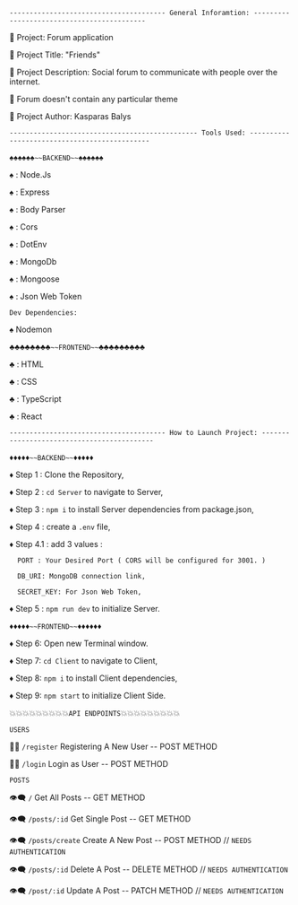 `--------------------------------------- General Inforamtion: -------------------------------------------`

:milky_way: Project: Forum application

:milky_way: Project Title: "Friends"

:milky_way: Project Description: Social forum to communicate with people over the internet.

:milky_way: Forum doesn't contain any particular theme

:milky_way: Project Author: Kasparas Balys



`----------------------------------------------- Tools Used: ---------------------------------------------`


:spades::spades::spades::spades::spades::spades:`~~BACKEND~~`:spades::spades::spades::spades::spades::spades:

:spades: : Node.Js

:spades: : Express

:spades: : Body Parser

:spades: : Cors

:spades: : DotEnv

:spades: : MongoDb

:spades: : Mongoose

:spades: : Json Web Token

`Dev Dependencies:`

:spades: Nodemon



:clubs::clubs::clubs::clubs::clubs::clubs::clubs::clubs:`~~FRONTEND~~`:clubs::clubs::clubs::clubs::clubs::clubs::clubs::clubs::clubs:

:clubs: : HTML

:clubs: : CSS

:clubs: : TypeScript

:clubs: : React



`--------------------------------------- How to Launch Project: -------------------------------------------`


:diamonds::diamonds::diamonds::diamonds::diamonds:`~~BACKEND~~`:diamonds::diamonds::diamonds::diamonds::diamonds:

:diamonds: Step 1 : Clone the Repository,

:diamonds: Step 2 : `cd Server` to navigate to Server,

:diamonds: Step 3 : `npm i` to install Server dependencies from package.json,

:diamonds: Step 4 : create a `.env` file,

:diamonds: Step 4.1 : add 3 values :
     
      PORT : Your Desired Port ( CORS will be configured for 3001. )
     
      DB_URI: MongoDB connection link,
     
      SECRET_KEY: For Json Web Token,

:diamonds: Step 5 : `npm run dev` to initialize Server.



:diamonds::diamonds::diamonds::diamonds::diamonds:`~~FRONTEND~~`:diamonds::diamonds::diamonds::diamonds::diamonds::diamonds:

:diamonds: Step 6: Open new Terminal window.

:diamonds: Step 7: `cd Client` to navigate to Client,

:diamonds: Step 8: `npm i` to install Client dependencies,

:diamonds: Step 9: `npm start` to initialize Client Side.



:boom::boom::boom::boom::boom::boom::boom::boom::boom:`API ENDPOINTS`:boom::boom::boom::boom::boom::boom::boom::boom::boom:

`USERS`


:ok_man: `/register` Registering A New User -- POST METHOD

:ok_man: `/login` Login as User -- POST METHOD

`POSTS`


:eye_speech_bubble: `/` Get All Posts -- GET METHOD

:eye_speech_bubble: `/posts/:id` Get Single Post -- GET METHOD

:eye_speech_bubble: `/posts/create` Create A New Post -- POST METHOD // `NEEDS AUTHENTICATION`

:eye_speech_bubble: `/posts/:id` Delete A Post -- DELETE METHOD // `NEEDS AUTHENTICATION`

:eye_speech_bubble: `/post/:id` Update A Post -- PATCH METHOD  // `NEEDS AUTHENTICATION`
